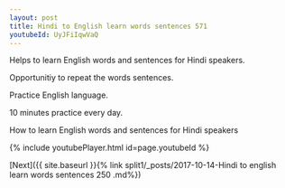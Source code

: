 ```yaml
---
layout: post
title: Hindi to English learn words sentences 571 
youtubeId: UyJFiIqwVaQ
---
```

 
 
Helps to learn English words and sentences for Hindi speakers.

Opportunitiy to repeat the words sentences. 

Practice English language. 
 
10 minutes practice every day. 
 
How to learn English words and sentences for Hindi speakers 
 
{% include youtubePlayer.html id=page.youtubeId %}
 
 
[Next]({{ site.baseurl }}{% link  split1/_posts/2017-10-14-Hindi to english learn words sentences 250 .md%})
 
